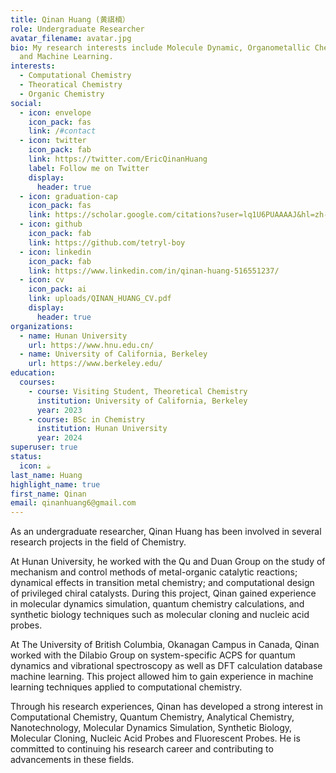 ```yaml
---
title: Qinan Huang (黄祺楠）
role: Undergraduate Researcher
avatar_filename: avatar.jpg
bio: My research interests include Molecule Dynamic, Organometallic Chemistry
  and Machine Learning.
interests:
  - Computational Chemistry
  - Theoratical Chemistry
  - Organic Chemistry
social:
  - icon: envelope
    icon_pack: fas
    link: /#contact
  - icon: twitter
    icon_pack: fab
    link: https://twitter.com/EricQinanHuang
    label: Follow me on Twitter
    display:
      header: true
  - icon: graduation-cap
    icon_pack: fas
    link: https://scholar.google.com/citations?user=lq1U6PUAAAAJ&hl=zh-CN
  - icon: github
    icon_pack: fab
    link: https://github.com/tetryl-boy
  - icon: linkedin
    icon_pack: fab
    link: https://www.linkedin.com/in/qinan-huang-516551237/
  - icon: cv
    icon_pack: ai
    link: uploads/QINAN_HUANG_CV.pdf
    display:
      header: true
organizations:
  - name: Hunan University
    url: https://www.hnu.edu.cn/
  - name: University of California, Berkeley
    url: https://www.berkeley.edu/
education:
  courses:
    - course: Visiting Student, Theoretical Chemistry
      institution: University of California, Berkeley
      year: 2023
    - course: BSc in Chemistry
      institution: Hunan University
      year: 2024
superuser: true
status:
  icon: ☕️
last_name: Huang
highlight_name: true
first_name: Qinan
email: qinanhuang6@gmail.com
---
```

As an undergraduate researcher, Qinan Huang has been involved in several research projects in the field of Chemistry.

At Hunan University, he worked with the Qu and Duan Group on the study of mechanism and control methods of metal-organic catalytic reactions; dynamical effects in transition metal chemistry; and computational design of privileged chiral catalysts. During this project, Qinan gained experience in molecular dynamics simulation, quantum chemistry calculations, and synthetic biology techniques such as molecular cloning and nucleic acid probes.

At The University of British Columbia, Okanagan Campus in Canada, Qinan worked with the Dilabio Group on system-specific ACPS for quantum dynamics and vibrational spectroscopy as well as DFT calculation database machine learning. This project allowed him to gain experience in machine learning techniques applied to computational chemistry. 

Through his research experiences, Qinan has developed a strong interest in Computational Chemistry, Quantum Chemistry, Analytical Chemistry, Nanotechnology, Molecular Dynamics Simulation, Synthetic Biology, Molecular Cloning, Nucleic Acid Probes and Fluorescent Probes. He is committed to continuing his research career and contributing to advancements in these fields.

<!--EndFragment-->